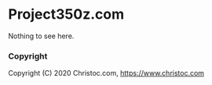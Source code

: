 # Project350z.com

Nothing to see here.

### Copyright

Copyright (C) 2020 Christoc.com, https://www.christoc.com
